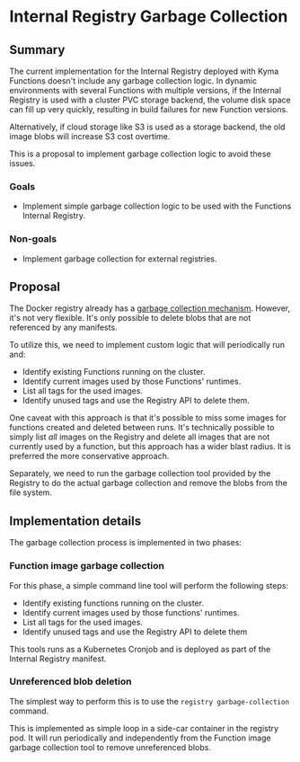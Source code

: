 # Internal Registry Garbage Collection


## Summary

The current implementation for the Internal Registry deployed with Kyma Functions doesn't include any garbage collection logic. In dynamic environments with several Functions with multiple versions, if the Internal Registry is used with a cluster PVC storage backend, the volume disk space can fill up very quickly, resulting in build failures for new Function versions.

Alternatively, if cloud storage like S3 is used as a storage backend, the old image blobs will increase S3 cost overtime.

This is a proposal to implement garbage collection logic to avoid these issues.


### Goals
- Implement simple garbage collection logic to be used with the Functions Internal Registry.

### Non-goals
- Implement garbage collection for external registries.


## Proposal
The Docker registry already has a [garbage collection mechanism](https://docs.docker.com/registry/garbage-collection/). However, it's not very flexible. It's only possible to delete blobs that are not referenced by any manifests.

To utilize this, we need to implement custom logic that will periodically run and:
- Identify existing Functions running on the cluster.
- Identify current images used by those Functions' runtimes.
- List all tags for the used images.
- Identify unused tags and use the Registry API to delete them.

One caveat with this approach is that it's possible to miss some images for functions created and deleted between runs. It's technically possible to simply list _all_ images on the Registry and delete all images that are not currently used by a function, but this approach has a wider blast radius. It is preferred the more conservative approach.

Separately, we need to run the garbage collection tool provided by the Registry to do the actual garbage collection and remove the blobs from the file system.


## Implementation details
The garbage collection process is implemented in two phases:

### Function image garbage collection
For this phase, a simple command line tool will perform the following steps:

- Identify existing functions running on the cluster.
- Identify current images used by those functions' runtimes.
- List all tags for the used images.
- Identify unused tags and use the Registry API to delete them

This tools runs as a Kubernetes Cronjob and is deployed as part of the Internal Registry manifest.

### Unreferenced blob deletion
The simplest way to perform this is to use the `registry garbage-collection` command.

This is implemented as simple loop in a side-car container in the registry pod. It will run periodically and independently from the Function image garbage collection tool to remove unreferenced blobs. 

